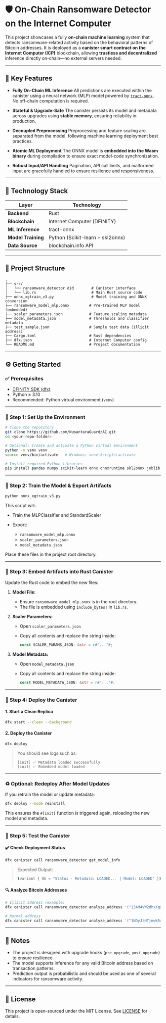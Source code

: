 # 🛡️ On-Chain Ransomware Detector on the Internet Computer

This project showcases a fully **on-chain machine learning** system that detects ransomware-related activity based on the behavioral patterns of Bitcoin addresses. It is deployed as a **canister smart contract on the Internet Computer (ICP)** blockchain, allowing **trustless and decentralized** inference directly on-chain—no external servers needed.

---

## 🚀 Key Features

* **Fully On-Chain ML Inference**
  All predictions are executed within the canister using a neural network (MLP) model powered by [`tract-onnx`](https://github.com/sonos/tract). No off-chain computation is required.

* **Stateful & Upgrade-Safe**
  The canister persists its model and metadata across upgrades using **stable memory**, ensuring reliability in production.

* **Decoupled Preprocessing**
  Preprocessing and feature scaling are separated from the model, following machine learning deployment best practices.

* **Atomic ML Deployment**
  The ONNX model is **embedded into the Wasm binary** during compilation to ensure exact model-code synchronization.

* **Robust Input/API Handling**
  Pagination, API call limits, and malformed input are gracefully handled to ensure resilience and responsiveness.

---

## 🧠 Technology Stack

| Layer              | Technology                       |
| ------------------ | -------------------------------- |
| **Backend**        | Rust                             |
| **Blockchain**     | Internet Computer (DFINITY)      |
| **ML Inference**   | tract-onnx                       |
| **Model Training** | Python (Scikit-learn + skl2onnx) |
| **Data Source**    | blockchain.info API              |

---

## 🧱 Project Structure

```
.
├── src/
│   └── ransomware_detector.did        # Canister interface 
│   └── lib.rs                         # Main Rust source code
├── onnx_xgtrain_v3.py                 # Model training and ONNX conversion
├── ransomware_model_mlp.onnx         # Pre-trained MLP model (embedded)
├── scaler_parameters.json            # Feature scaling metadata
├── model_metadata.json               # Thresholds and classifier metadata
├── test_sample.json                  # Sample test data (illicit address)
├── Cargo.toml                        # Rust dependencies
├── dfx.json                          # Internet Computer config
└── README.md                         # Project documentation
```

---

## ⚙️ Getting Started

### ✅ Prerequisites

* [DFINITY SDK (dfx)](https://smartcontracts.org/docs/quickstart/quickstart.html)
* Python ≥ 3.10
* Recommended: Python virtual environment (`venv`)

---

### 🔧 Step 1: Set Up the Environment

```bash
# Clone the repository
git clone https://github.com/NusantaraGuard/AI.git
cd <your-repo-folder>

# Optional: Create and activate a Python virtual environment
python -m venv venv
source venv/bin/activate   # Windows: venv\Scripts\activate

# Install required Python libraries
pip install pandas numpy scikit-learn onnx onnxruntime skl2onnx joblib
```

---

### 🤖 Step 2: Train the Model & Export Artifacts

```bash
python onnx_xgtrain_v3.py
```

This script will:

* Train the MLPClassifier and StandardScaler
* Export:

  * `ransomware_model_mlp.onnx`
  * `scaler_parameters.json`
  * `model_metadata.json`

Place these files in the project root directory.

---

### 🧬 Step 3: Embed Artifacts into Rust Canister

Update the Rust code to embed the new files:

1. **Model File:**

   * Ensure `ransomware_model_mlp.onnx` is in the root directory.
   * The file is embedded using `include_bytes!` in `lib.rs`.

2. **Scaler Parameters:**

   * Open `scaler_parameters.json`
   * Copy all contents and replace the string inside:

     ```rust
     const SCALER_PARAMS_JSON: &str = r#"..."#;
     ```

3. **Model Metadata:**

   * Open `model_metadata.json`
   * Copy all contents and replace the string inside:

     ```rust
     const MODEL_METADATA_JSON: &str = r#"..."#;
     ```

---

### 🚀 Step 4: Deploy the Canister

#### 1. Start a Clean Replica

```bash
dfx start --clean --background
```

#### 2. Deploy the Canister

```bash
dfx deploy
```

> You should see logs such as:
>
> ```
> [init] ✅ Metadata loaded successfully
> [init] ✅ Embedded model loaded
> ```

---

### ♻️ Optional: Redeploy After Model Updates

If you retrain the model or update metadata:

```bash
dfx deploy --mode reinstall
```

This ensures the `#[init]` function is triggered again, reloading the new model and metadata.

---

### 🧪 Step 5: Test the Canister

#### ✔️ Check Deployment Status

```bash
dfx canister call ransomware_detector get_model_info
```

> Expected Output:
>
> ```bash
> (variant { Ok = "Status - Metadata: LOADED... | Model: LOADED" })
> ```

#### 🔍 Analyze Bitcoin Addresses

```bash
# Illicit address (example)
dfx canister call ransomware_detector analyze_address '("13AM4VW2dhxYgXeQepoHkHSQuy6NgaEb94")'

# Normal address
dfx canister call ransomware_detector analyze_address '("1NDyJtNTjmwk5xPNhjgAMu4HDHigtobu1s")'
```

---

## 📌 Notes

* The project is designed with upgrade hooks (`pre_upgrade`, `post_upgrade`) to ensure resilience.
* The model supports inference for any valid Bitcoin address based on transaction patterns.
* Prediction output is probabilistic and should be used as one of several indicators for ransomware activity.

---

## 📜 License

This project is open-sourced under the MIT License. See [LICENSE](LICENSE) for details.

